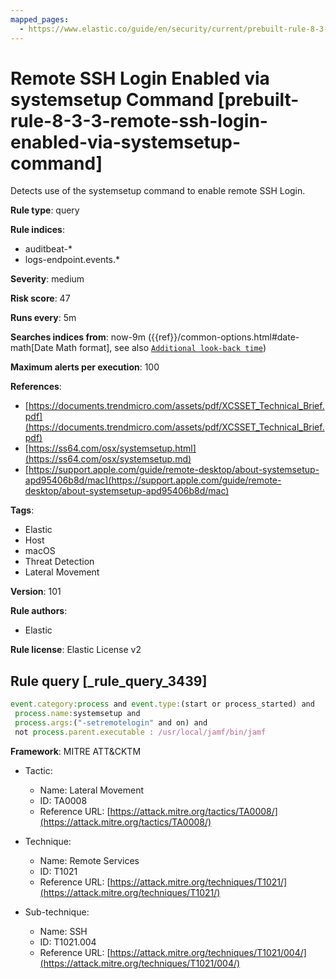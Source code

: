 ```yaml
---
mapped_pages:
  - https://www.elastic.co/guide/en/security/current/prebuilt-rule-8-3-3-remote-ssh-login-enabled-via-systemsetup-command.html
---
```


# Remote SSH Login Enabled via systemsetup Command [prebuilt-rule-8-3-3-remote-ssh-login-enabled-via-systemsetup-command]

Detects use of the systemsetup command to enable remote SSH Login.

**Rule type**: query

**Rule indices**:

* auditbeat-*
* logs-endpoint.events.*

**Severity**: medium

**Risk score**: 47

**Runs every**: 5m

**Searches indices from**: now-9m ({{ref}}/common-options.html#date-math[Date Math format], see also [`Additional look-back time`](docs-content://solutions/security/detect-and-alert/create-detection-rule.md#rule-schedule))

**Maximum alerts per execution**: 100

**References**:

* [https://documents.trendmicro.com/assets/pdf/XCSSET_Technical_Brief.pdf](https://documents.trendmicro.com/assets/pdf/XCSSET_Technical_Brief.pdf)
* [https://ss64.com/osx/systemsetup.html](https://ss64.com/osx/systemsetup.md)
* [https://support.apple.com/guide/remote-desktop/about-systemsetup-apd95406b8d/mac](https://support.apple.com/guide/remote-desktop/about-systemsetup-apd95406b8d/mac)

**Tags**:

* Elastic
* Host
* macOS
* Threat Detection
* Lateral Movement

**Version**: 101

**Rule authors**:

* Elastic

**Rule license**: Elastic License v2

## Rule query [_rule_query_3439]

```js
event.category:process and event.type:(start or process_started) and
 process.name:systemsetup and
 process.args:("-setremotelogin" and on) and
 not process.parent.executable : /usr/local/jamf/bin/jamf
```

**Framework**: MITRE ATT&CKTM

* Tactic:

    * Name: Lateral Movement
    * ID: TA0008
    * Reference URL: [https://attack.mitre.org/tactics/TA0008/](https://attack.mitre.org/tactics/TA0008/)

* Technique:

    * Name: Remote Services
    * ID: T1021
    * Reference URL: [https://attack.mitre.org/techniques/T1021/](https://attack.mitre.org/techniques/T1021/)

* Sub-technique:

    * Name: SSH
    * ID: T1021.004
    * Reference URL: [https://attack.mitre.org/techniques/T1021/004/](https://attack.mitre.org/techniques/T1021/004/)



